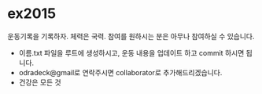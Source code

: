 ex2015
======

운동기록을 기록하자. 체력은 국력. 
참여를 원하시는 분은 아무나 참여하실 수 있습니다.
- 이름.txt 파일을 루트에 생성하시고, 운동 내용을 업데이트 하고 commit 하시면 됩니다. 
- odradeck@gmail로 연락주시면 collaborator로 추가해드리겠습니다.
- 건강은 모든 것
